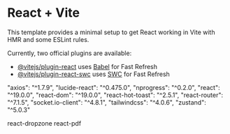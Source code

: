 # React + Vite

This template provides a minimal setup to get React working in Vite with HMR and some ESLint rules.

Currently, two official plugins are available:

- [@vitejs/plugin-react](https://github.com/vitejs/vite-plugin-react/blob/main/packages/plugin-react/README.md) uses [Babel](https://babeljs.io/) for Fast Refresh
- [@vitejs/plugin-react-swc](https://github.com/vitejs/vite-plugin-react-swc) uses [SWC](https://swc.rs/) for Fast Refresh

"axios": "^1.7.9",
"lucide-react": "^0.475.0",
"nprogress": "^0.2.0",
"react": "^19.0.0",
"react-dom": "^19.0.0",
"react-hot-toast": "^2.5.1",
"react-router": "^7.1.5",
"socket.io-client": "^4.8.1",
"tailwindcss": "^4.0.6",
"zustand": "^5.0.3"

react-dropzone
react-pdf